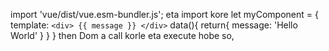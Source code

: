 import 'vue/dist/vue.esm-bundler.js';
eta import kore
let myComponent = {
    template: `<div> {{ message }} </div>`
    data(){
        return{
            message: 'Hello World'
        }
    }
}
then Dom a call korle <myComponent></myComponent> eta execute hobe
so, 
